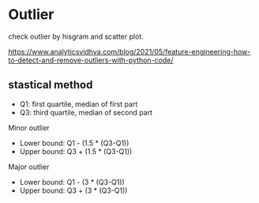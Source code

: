 # Outlier

check outlier by hisgram and scatter plot.

https://www.analyticsvidhya.com/blog/2021/05/feature-engineering-how-to-detect-and-remove-outliers-with-python-code/

## stastical method
- Q1: first quartile, median of first part
- Q3: third quartile, median of second part

Minor outlier
- Lower bound: Q1 - (1.5 * (Q3-Q1))
- Upper bound: Q3 + (1.5 * (Q3-Q1))

Major outlier
- Lower bound: Q1 - (3 * (Q3-Q1))
- Upper bound: Q3 + (3 * (Q3-Q1))
